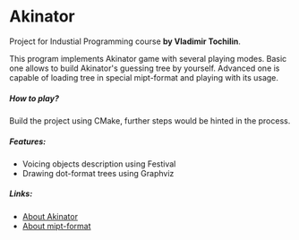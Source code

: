 # Akinator
Project for Industial Programming course **by Vladimir Tochilin**.

This program implements Akinator game with several playing modes. Basic one allows to build Akinator's guessing tree by yourself. Advanced one is capable of loading tree in special mipt-format and playing with its usage.

##### How to play? 
Build the project using CMake, further steps would be hinted in the process.

##### Features:
  * Voicing objects description using Festival
  * Drawing dot-format trees using Graphviz

##### Links:
  * [About Akinator](https://en.wikipedia.org/wiki/Akinator)
  * [About mipt-format](https://github.com/andtit2001/mipt-format/blob/master/proposals/papers/P1.pdf)

